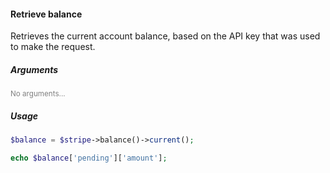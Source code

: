 #### Retrieve balance

Retrieves the current account balance, based on the API key that was used to make the request.

##### Arguments

<small style="color: grey;">No arguments...</small>

##### Usage

```php
$balance = $stripe->balance()->current();

echo $balance['pending']['amount'];
```
